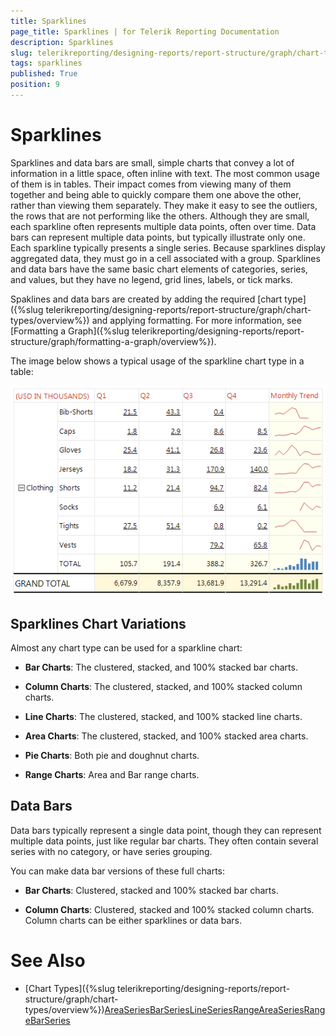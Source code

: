 ```yaml
---
title: Sparklines
page_title: Sparklines | for Telerik Reporting Documentation
description: Sparklines
slug: telerikreporting/designing-reports/report-structure/graph/chart-types/sparklines
tags: sparklines
published: True
position: 9
---
```


# Sparklines



Sparklines and data bars are small, simple charts that convey a lot of information in a little space,        often inline with text. The most common usage of them is in tables. Their impact comes from viewing many of them together and        being able to quickly compare them one above the other, rather than viewing them separately. They make it easy to        see the outliers, the rows that are not performing like the others. Although they are small, each sparkline often        represents multiple data points, often over time. Data bars can represent multiple data points, but typically illustrate        only one. Each sparkline typically presents a single series. Because sparklines display aggregated data, they must go in a        cell associated with a group. Sparklines and data bars have the same basic chart elements of categories, series, and values,       but they have no legend, grid lines, labels, or tick marks.

Spaklines and data bars are created by adding the required [chart type]({%slug telerikreporting/designing-reports/report-structure/graph/chart-types/overview%}) and applying formatting.         For more information, see [Formatting a Graph]({%slug telerikreporting/designing-reports/report-structure/graph/formatting-a-graph/overview%}).       

The image below shows a typical usage of the sparkline chart type in a table:  

  ![Sparkline Chart](images/Graph/SparklineChart.png)

## Sparklines Chart Variations

Almost any chart type can be used for a sparkline chart:

* __Bar Charts__: The clustered, stacked, and 100% stacked bar charts.

* __Column Charts__: The clustered, stacked, and 100% stacked column charts.

* __Line Charts__:  The clustered, stacked, and 100% stacked line charts.

* __Area Charts__: The clustered, stacked, and 100% stacked area charts.

* __Pie Charts__: Both pie and doughnut charts.

* __Range Charts__: Area and Bar range charts.

## Data Bars

Data bars typically represent a single data point, though they can represent multiple data points,        	just like regular bar charts. They often contain several series with no category, or have series grouping.

You can make data bar versions of these full charts:

* __Bar Charts__: Clustered, stacked and 100% stacked bar charts.

* __Column Charts__: Clustered, stacked and 100% stacked column charts. Column charts can be either sparklines or data bars.

# See Also


 * [Chart Types]({%slug telerikreporting/designing-reports/report-structure/graph/chart-types/overview%})[AreaSeries](/reporting/api/Telerik.Reporting.AreaSeries)[BarSeries](/reporting/api/Telerik.Reporting.BarSeries)[LineSeries](/reporting/api/Telerik.Reporting.LineSeries)[RangeAreaSeries](/reporting/api/Telerik.Reporting.RangeAreaSeries)[RangeBarSeries](/reporting/api/Telerik.Reporting.RangeBarSeries)
